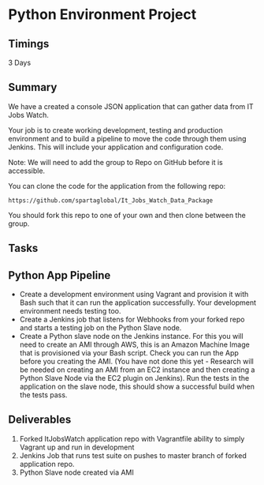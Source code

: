 # Python Environment Project


## Timings
3 Days


## Summary


We have a created a console JSON application that can gather data from IT Jobs Watch.


Your job is to create working development, testing and production environment and to build a pipeline to move the code through them using Jenkins. This will include your application and configuration code.



Note: We will need to add the group to Repo on GitHub before it is accessible.



You can clone the code for the application from the following repo:

```
https://github.com/spartaglobal/It_Jobs_Watch_Data_Package
```

You should fork this repo to one of your own and then clone between the group.


## Tasks


## Python App Pipeline

- Create a development environment using Vagrant and provision it with Bash such that it can run the application successfully.
	Your development environment needs testing too.
- Create a Jenkins job that listens for Webhooks from your forked repo and starts a testing job on the Python Slave node.
- Create a Python slave node on the Jenkins instance. For this you will need to create an AMI through AWS, this is an Amazon Machine Image that is provisioned via your Bash script. Check you can run the App before you creating the AMI. (You have not done this yet - Research will be needed on creating an AMI from an EC2 instance and then creating a Python Slave Node via the EC2 plugin on Jenkins).
	Run the tests in the application on the slave node, this should show a successful build when the tests pass.



## Deliverables



1. Forked ItJobsWatch application repo with Vagrantfile ability to simply Vagrant up and run in development
2. Jenkins Job that runs test suite on pushes to master branch of forked application repo.
3. Python Slave node created via AMI
